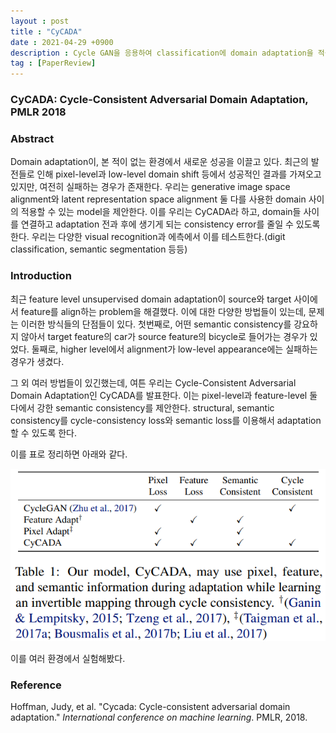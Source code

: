 ```yaml
---
layout : post
title : "CyCADA"
date : 2021-04-29 +0900
description : Cycle GAN을 응용하여 classification에 domain adaptation을 적용한 ADDA 논문의 간단한 리뷰입니다.
tag : [PaperReview]
---
```


### CyCADA: Cycle-Consistent Adversarial Domain Adaptation, PMLR 2018



### Abstract

 Domain adaptation이, 본 적이 없는 환경에서 새로운 성공을 이끌고 있다. 최근의 발전들로 인해 pixel-level과 low-level domain shift 등에서 성공적인 결과를 가져오고 있지만, 여전히 실패하는 경우가 존재한다. 우리는 generative image space alignment와 latent representation space alignment 둘 다를 사용한 domain 사이의 적용할 수 있는 model을 제안한다. 이를 우리는 CyCADA라 하고, domain들 사이를 연결하고 adaptation 전과 후에 생기게 되는 consistency error를 줄일 수 있도록 한다. 우리는 다양한 visual recognition과 에측에서 이를 테스트한다.(digit classification, semantic segmentation 등등)



### Introduction

 최근 feature level unsupervised domain adaptation이 source와 target 사이에서 feature를 align하는 problem을 해결했다. 이에 대한 다양한 방법들이 있는데, 문제는 이러한 방식들의 단점들이 있다. 첫번째로, 어떤 semantic consistency를 강요하지 않아서 target feature의 car가 source feature의 bicycle로 들어가는 경우가 있었다. 둘째로, higher level에서 alignment가 low-level appearance에는 실패하는 경우가 생겼다.

 그 외 여러 방법들이 있긴했는데, 여튼 우리는 Cycle-Consistent Adversarial Domain Adaptation인 CyCADA를 발표한다. 이는 pixel-level과 feature-level 둘 다에서 강한 semantic consistency를 제안한다. structural, semantic consistency를 cycle-consistency loss와 semantic loss를 이용해서 adaptation할 수 있도록 한다.

 이를 표로 정리하면 아래와 같다.

![img1](https://raw.githubusercontent.com/ReaperMaKNaE/reapermaknae.github.io/main/assets/img/20210429-1.PNG)

 이를 여러 환경에서 실험해봤다.









### Reference

Hoffman, Judy, et al. "Cycada: Cycle-consistent adversarial domain adaptation." *International conference on machine learning*. PMLR, 2018.

